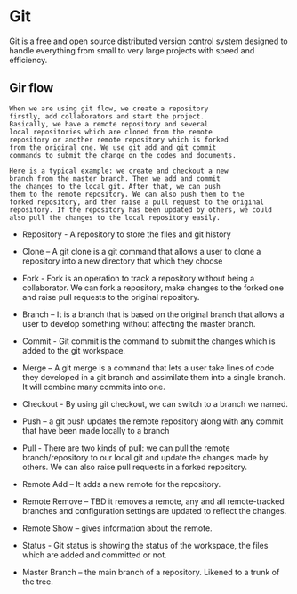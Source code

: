 # Git 
Git is a free and open source distributed version control system designed to handle everything from small to very large projects with speed and efficiency.

## Gir flow
    When we are using git flow, we create a repository 
    firstly, add collaborators and start the project. 
    Basically, we have a remote repository and several 
    local repositories which are cloned from the remote 
    repository or another remote repository which is forked 
    from the original one. We use git add and git commit 
    commands to submit the change on the codes and documents. 

    Here is a typical example: we create and checkout a new 
    branch from the master branch. Then we add and commit 
    the changes to the local git. After that, we can push 
    them to the remote repository. We can also push them to the 
    forked repository, and then raise a pull request to the original 
    repository. If the repository has been updated by others, we could 
    also pull the changes to the local repository easily.

* Repository - A repository to store the files and git history
* Clone – A git clone is a git command that allows a user to clone a repository into a new directory that which they choose
* Fork - Fork is an operation to track a repository without being a collaborator. We can fork a repository, make changes to the forked one and raise pull requests to the original repository.
* Branch – It is a branch that is based on the original branch that allows a user to develop something without affecting the master branch.
* Commit - Git commit is the command to submit the changes which is added to the git workspace.
* Merge – A git merge is a command that lets a user take lines of code they developed in a git branch and assimilate them into a single branch. It will combine many commits into one.
* Checkout - By using git checkout, we can switch to a branch we named.
* Push – a git push updates the remote repository along with any commit that have been made locally to a branch
* Pull - There are two kinds of pull: we can pull the remote branch/repository to our local git and update the changes made by others. We can also raise pull requests in a forked repository.
* Remote Add – It adds a new remote for the repository.

* Remote Remove – TBD it removes a remote, any and all remote-tracked branches and configuration settings are updated to reflect the changes.
* Remote  Show – gives information about the remote.
* Status - Git status is showing the status of the workspace, the files which are added and committed or not.
* Master Branch – the main branch of a repository. Likened to a trunk of the tree.

